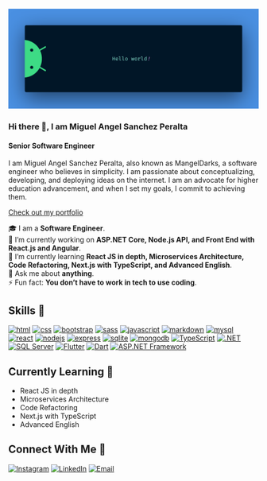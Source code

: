 ![Front end developer](https://github.com/Daniels-not/Daniels-not/blob/main/banner.png)

### Hi there 👋, I am Miguel Angel Sanchez Peralta  
#### Senior Software Engineer

I am Miguel Angel Sanchez Peralta, also known as MangelDarks, a software engineer who believes in simplicity. I am passionate about conceptualizing, developing, and deploying ideas on the internet. I am an advocate for higher education advancement, and when I set my goals, I commit to achieving them.

[Check out my portfolio](#)

🎓 I am a **Software Engineer**.  
🔭 I’m currently working on **ASP.NET Core, Node.js API, and Front End with React.js and Angular**.  
🌱 I’m currently learning **React JS in depth, Microservices Architecture, Code Refactoring, Next.js with TypeScript, and Advanced English**.  
💬 Ask me about **anything**.  
⚡ Fun fact: **You don’t have to work in tech to use coding**.  

## Skills 🚀

[<img src='https://img.shields.io/badge/HTML5-E34F26?style=for-the-badge&logo=html5&logoColor=white' alt='html' height='40'>]() [<img src='https://img.shields.io/badge/CSS3-1572B6?style=for-the-badge&logo=css3&logoColor=white' alt='css' height='40'>]() [<img src='https://img.shields.io/badge/Bootstrap-563D7C?style=for-the-badge&logo=bootstrap&logoColor=white' alt='bootstrap' height='40'>]() [<img src='https://img.shields.io/badge/Sass-CC6699?style=for-the-badge&logo=sass&logoColor=white' alt='sass' height='40'>]() [<img src='https://img.shields.io/badge/JavaScript-F7DF1E?style=for-the-badge&logo=javascript&logoColor=black' alt='javascript' height='40'>]() [<img src='https://img.shields.io/badge/Markdown-000000?style=for-the-badge&logo=markdown&logoColor=white' alt='markdown' height='40'>]() [<img src='https://img.shields.io/badge/MySQL-00000F?style=for-the-badge&logo=mysql&logoColor=white' alt='mysql' height='40'>]() [<img src='https://img.shields.io/badge/React-20232A?style=for-the-badge&logo=react&logoColor=61DAFB' alt='react' height='40'>]() [<img src='https://img.shields.io/badge/Node.js-43853D?style=for-the-badge&logo=node.js&logoColor=white' alt='nodejs' height='40'>]() [<img src='https://img.shields.io/badge/Express.js-404D59?style=for-the-badge' alt='express' height='40'>]() [<img src='https://img.shields.io/badge/SQLite-07405E?style=for-the-badge&logo=sqlite&logoColor=white' alt='sqlite' height='40'>]() [<img src='https://img.shields.io/badge/MongoDB-4EA94B?style=for-the-badge&logo=mongodb&logoColor=white' alt='mongodb' height='40'>]() [<img src='https://img.shields.io/badge/TypeScript-007ACC?style=for-the-badge&logo=typescript&logoColor=white' alt='TypeScript' height='40'>]() [<img src='https://img.shields.io/badge/.NET-5C2D91?style=for-the-badge&logo=.net&logoColor=white' alt='.NET' height='40'>]() [<img src="https://img.shields.io/badge/SQL%20Server-CC2927?style=for-the-badge&logo=Microsoft%20SQL%20Server&logoColor=white" alt="SQL Server" height='40'>]() [<img src='https://img.shields.io/badge/Flutter-02569B?style=for-the-badge&logo=flutter&logoColor=white' alt='Flutter' height='40'>]() [<img src='https://img.shields.io/badge/Dart-0175C2?style=for-the-badge&logo=dart&logoColor=white' alt='Dart' height='40'>]() [<img src="https://img.shields.io/badge/ASP.NET%20Framework-512BD4?style=for-the-badge&logo=dot-net&logoColor=white" alt="ASP.NET Framework" height='40'>]() 

## Currently Learning 📖

- React JS in depth  
- Microservices Architecture  
- Code Refactoring  
- Next.js with TypeScript  
- Advanced English  

## Connect With Me 📱

[<img src='https://img.shields.io/badge/Instagram-E4405F?style=for-the-badge&logo=instagram&logoColor=white' alt='Instagram' height='40'>](https://www.instagram.com/mangeldarks/) 
[<img src='https://img.shields.io/badge/LinkedIn-0077B5?style=for-the-badge&logo=linkedin&logoColor=white' alt='LinkedIn' height='40'>](https://www.linkedin.com/in/miguel-angel-sanchez-peralta-bb3941159/) 
[<img src='https://img.shields.io/badge/Email-D14836?style=for-the-badge&logo=gmail&logoColor=white' alt='Email' height='40'>](mailto:yacalos_@hotmail.com)

